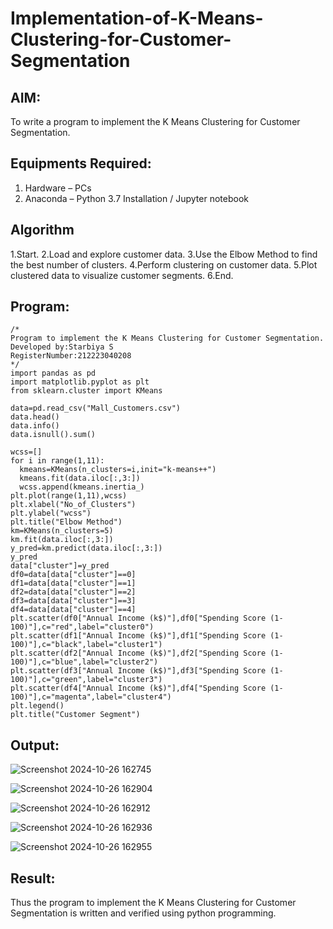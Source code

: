 # Implementation-of-K-Means-Clustering-for-Customer-Segmentation

## AIM:
To write a program to implement the K Means Clustering for Customer Segmentation.

## Equipments Required:
1. Hardware – PCs
2. Anaconda – Python 3.7 Installation / Jupyter notebook

## Algorithm
1.Start.
2.Load and explore customer data.
3.Use the Elbow Method to find the best number of clusters.
4.Perform clustering on customer data.
5.Plot clustered data to visualize customer segments.
6.End.

## Program:
```
/*
Program to implement the K Means Clustering for Customer Segmentation.
Developed by:Starbiya S 
RegisterNumber:212223040208  
*/
import pandas as pd
import matplotlib.pyplot as plt
from sklearn.cluster import KMeans 

data=pd.read_csv("Mall_Customers.csv")
data.head()
data.info()
data.isnull().sum()

wcss=[]
for i in range(1,11):
  kmeans=KMeans(n_clusters=i,init="k-means++")
  kmeans.fit(data.iloc[:,3:])
  wcss.append(kmeans.inertia_)
plt.plot(range(1,11),wcss)
plt.xlabel("No_of_Clusters")
plt.ylabel("wcss")
plt.title("Elbow Method")
km=KMeans(n_clusters=5)
km.fit(data.iloc[:,3:])
y_pred=km.predict(data.iloc[:,3:])
y_pred
data["cluster"]=y_pred
df0=data[data["cluster"]==0]
df1=data[data["cluster"]==1]
df2=data[data["cluster"]==2]
df3=data[data["cluster"]==3]
df4=data[data["cluster"]==4]
plt.scatter(df0["Annual Income (k$)"],df0["Spending Score (1-100)"],c="red",label="cluster0")
plt.scatter(df1["Annual Income (k$)"],df1["Spending Score (1-100)"],c="black",label="cluster1")
plt.scatter(df2["Annual Income (k$)"],df2["Spending Score (1-100)"],c="blue",label="cluster2")
plt.scatter(df3["Annual Income (k$)"],df3["Spending Score (1-100)"],c="green",label="cluster3")
plt.scatter(df4["Annual Income (k$)"],df4["Spending Score (1-100)"],c="magenta",label="cluster4")
plt.legend()
plt.title("Customer Segment")
```

## Output:
![Screenshot 2024-10-26 162745](https://github.com/user-attachments/assets/155d5f3a-47e6-4a5e-9fb5-6adaa7e7f66e)

![Screenshot 2024-10-26 162904](https://github.com/user-attachments/assets/b9867d35-6569-4a80-9592-a2c8462f55c4)

![Screenshot 2024-10-26 162912](https://github.com/user-attachments/assets/172c616c-2940-4bfa-a5b4-edf523d4bdc9)

![Screenshot 2024-10-26 162936](https://github.com/user-attachments/assets/abca76be-694d-41d2-8927-9e8be8ead709)

![Screenshot 2024-10-26 162955](https://github.com/user-attachments/assets/4626cc5a-67eb-4716-874b-42a31d6cd628)

## Result:
Thus the program to implement the K Means Clustering for Customer Segmentation is written and verified using python programming.
